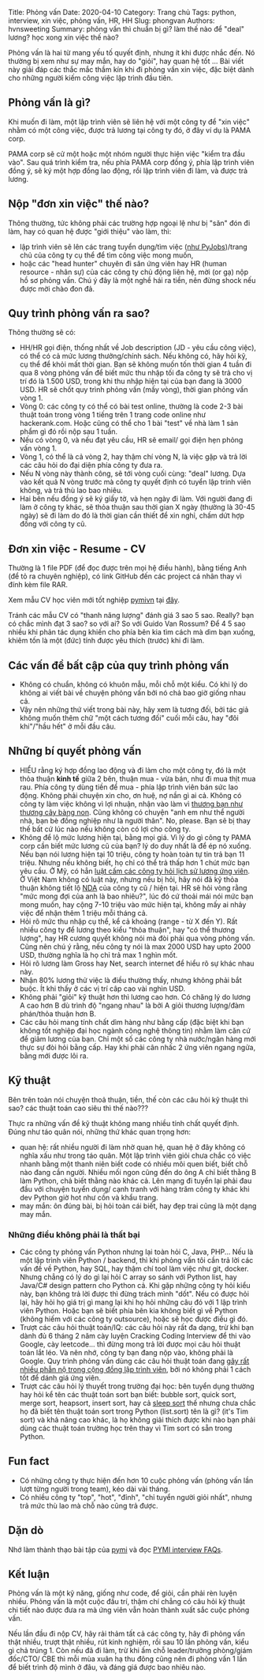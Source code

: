 Title: Phỏng vấn
Date: 2020-04-10
Category: Trang chủ
Tags: python, interview, xin việc, phỏng vấn, HR, HH
Slug: phongvan
Authors: hvnsweeting
Summary: phỏng vấn thì chuẩn bị gì? làm thế nào để "deal" lương? học xong xin việc thế nào?

Phỏng vấn là hai từ mang yếu tố quyết định, nhưng ít khi được nhắc đến.
Nó thường bị xem như sự may mắn, hay do "giỏi", hay quan hệ tốt ...
Bài viết này giải đáp các thắc mắc thầm kín khi đi phỏng vấn xin việc, đặc biệt
dành cho những người kiếm công việc lập trình đầu tiên.

## Phỏng vấn là gì?
Khi muốn đi làm, một lập trình viên sẽ liên hệ với một công ty để "xin việc" nhằm
có một công việc, được trả lương tại công ty đó, ở đây ví dụ là PAMA corp.

PAMA corp sẽ cử một hoặc một nhóm người thực hiện việc "kiểm tra đầu vào". Sau
quá trình kiểm tra, nếu phía PAMA corp đồng ý, phía lập trình viên đồng ý,
sẽ ký một hợp đồng lao động, rồi lập trình viên đi làm, và được trả lương.

## Nộp "đơn xin việc" thế nào?
Thông thường, tức không phải các trường hợp ngoại lệ như bị "săn" đón đi làm,
hay có quan hệ được "giới thiệu" vào làm, thì:

- lập trình viên sẽ lên các trang tuyển dụng/tìm việc ([như PyJobs](https://jobs.pymi.vn/))/trang chủ của công ty cụ thể để tìm công việc mong muốn,
- hoặc các "head hunter" chuyên đi săn ứng viên hay HR (human resource - nhân
  sự) của các công ty chủ động liên hệ, mời (or gạ) nộp hồ sơ phỏng vấn. Chú ý
  đây là một nghề hái ra tiền, nên đừng shock nếu được mời chào đon đả.

## Quy trình phỏng vấn ra sao?
Thông thường sẽ có:

- HH/HR gọi điện, thống nhất về Job description (JD - yêu cầu công việc), có
  thể có cả mức lương thưởng/chính sách. Nếu không có, hãy hỏi kỹ, cụ thể để
  khỏi mất thời gian. Bạn sẽ không muốn tốn thời gian 4 tuần đi qua 8 vòng phỏng
  vấn để biết mức thu nhập tối đa công ty sẽ trả cho vị trí đó là 1.500 USD, trong
  khi thu nhập hiện tại của bạn đang là 3000 USD.
  HR sẽ chốt quy trình phỏng vấn (mấy vòng), thời gian phỏng vấn vòng 1.
- Vòng 0: các công ty có thể có bài test online, thường là code 2-3 bài thuật
  toán trong vòng 1 tiếng trên 1 trang code online như hackerank.com.
  Hoặc cũng có thể cho 1 bài "test" về nhà làm 1 sản phẩm gì đó rồi nộp sau 1
  tuần.
- Nếu có vòng 0, và nếu đạt yêu cầu, HR sẽ email/ gọi điện hẹn phỏng vấn vòng 1.
- Vòng 1, có thể là cả vòng 2, hay thậm chí vòng N, là việc gặp và trả lời các
  câu hỏi do đại diện phía công ty đưa ra.
- Nếu N vòng này thành công, sẽ tới vòng cuối cùng: "deal" lương. Dựa vào kết
  quả N vòng trước mà công ty quyết định có tuyển lập trinh viên không, và
  trả thù lao bao nhiêu.
- Hai bên nếu đồng ý sẽ ký giấy tờ, và hẹn ngày đi làm. Với người đang đi làm
  ở công ty khác, sẽ thỏa thuận sau thời gian X ngày (thường là 30-45 ngày)
  sẽ đi làm do đó là thời gian cần thiết để xin nghỉ, chấm dứt hợp đồng với
  công ty cũ.

## Đơn xin việc - Resume - CV
Thường là 1 file PDF (để đọc được trên mọi hệ điều hành),
bằng tiếng Anh (để tỏ ra chuyên nghiệp), có link GitHub đến các project cá
nhân thay vì đính kèm file RAR.

Xem mẫu CV học viên mới tốt nghiệp [pymivn](https://pymi.vn)
tại [đây](https://bit.ly/pymicv).

Tránh các mẫu CV có "thanh năng lượng" đánh giá 3 sao 5 sao. Really? bạn
có chắc mình đạt 3 sao? so với ai? So với Guido Van Rossum?
Để 4 5 sao nhiều khi phản tác dụng khiến cho phía bên kia tìm cách mà dìm bạn
xuống, khiêm tốn là một (đức) tính được yêu thích (trước) khi đi làm.

## Các vấn đề bất cập của quy trình phỏng vấn

- Không có chuẩn, không có khuôn mẫu, mỗi chỗ một kiểu. Có khi lý do
  không ai viết bài về chuyện phỏng vấn bởi nó chả bao giờ giống nhau cả.
- Vậy nên những thứ viết trong bài này, hãy xem là tương đối, bởi tác giả
  không muốn thêm chữ "một cách tương đối" cuối mỗi câu, hay "đôi khi"/"hầu
  hết" ở mỗi đầu câu.

## Những bí quyết phỏng vấn

- HIỂU rằng ký hợp đồng lao động và đi làm cho một công ty, đó là một thỏa
  thuận **kinh tế** giữa 2 bên, thuận mua - vừa bán, như đi mua thịt mua rau.
  Phía công ty dùng tiền để mua - phía lập trình viên bán sức lao động. Không
  phải chuyện xin cho, ơn huệ, nợ nần gì ai cả. Không có công ty làm việc không
  vì lợi nhuận, nhận vào làm vì [thương bạn như thương cây bàng
  non](https://www.youtube.com/watch?v=iJKV5miglAg). Cũng không có chuyện "anh
  em như thể người nhà, bạn bè đồng nghiệp như là người thân". No, please.
  Bạn sẽ bị thay thế bất cứ lúc nào nếu không còn có lợi cho công ty.
- Không để lộ mức lương hiện tại, bằng mọi giá. Vì lý do gì công ty PAMA corp
  cần biết mức lương cũ của bạn? lý do duy nhất là để ép nó xuống. Nếu bạn nói
  lương hiện tại 10 triệu, công ty hoàn toàn tự tin trả bạn 11 triệu. Nhưng nếu
  không biết, họ chỉ có thể trả thấp hơn 1 chút mức bạn yêu cầu. Ở Mỹ, có hẳn
  [luật cấm các công ty hỏi lịch sử lương ứng viên](https://www.sfgate.com/business/networth/article/New-law-bans-California-employers-from-asking-12274431.php). Ở Việt Nam không có luật này, nhưng nếu bị hỏi, hãy nói đã kỹ thỏa thuận
  không tiết lộ [NDA](https://en.wikipedia.org/wiki/Non-disclosure_agreement)
  của công ty cũ / hiện tại. HR sẽ hỏi vòng rằng "mức mong đợi của
  anh là bao nhiêu?", lúc đó cứ thoải mái nói mức bạn mong muốn, hay cộng 7-10
  triệu vào mức hiện tại, không mấy ai nhảy việc để nhận thêm 1 triệu mỗi tháng
  cả.
- Hỏi rõ mức thu nhập cụ thể, kể cả khoảng (range - từ X đến Y). Rất nhiều công
  ty để lương theo kiểu "thỏa thuận", hay "có thể thương lượng", hay HR cương
  quyết không nói mà đòi phải qua vòng phỏng vấn. Cũng nên chú ý rằng, nếu
  công ty nói là max 2000 USD hay upto 2000 USD, thường nghĩa là họ chỉ trả max
  1 nghìn mốt.
- Hỏi rõ lương làm Gross hay Net, search internet để hiểu rõ sự khác nhau này.
- Nhận 80% lương thử việc là điều thường thấy, nhưng không phải bắt buộc.
  Ít khi thấy ở các vị trí câp cao vài nghìn USD.
- Không phải "giỏi" kỹ thuật hơn thì lương cao hơn. Có chăng lý do lương A cao
  hơn B dù trình độ "ngang nhau" là bởi A giỏi thương lượng/đàm phán/thỏa
  thuận hơn B.
- Các câu hỏi mang tính chất dìm hàng như bằng cấp (đặc biệt khi bạn không tốt
  nghiệp đại học ngành công nghệ thông tin) nhằm làm căn cứ để giảm lương của bạn.
  Chỉ một số các công ty nhà nước/ngân hàng mới thực sự đòi hỏi bằng cấp. Hay
  khi phải cân nhấc 2 ứng viên ngang ngửa, bằng mới được lôi ra.

## Kỹ thuật
Bên trên toàn nói chuyện thoả thuận, tiền, thế còn các câu hỏi kỹ thuật thì sao?
các thuật toán cao siêu thì thế nào???

Thực ra những vấn đề kỹ thuật không mang nhiều tính chất quyết định. Đúng như
táo quân nói, những thứ khác quan trọng hơn:

- quan hệ: rất nhiều người đi làm nhờ quan hệ, quan hệ ở đây không có nghĩa xấu
  như trong táo quân. Một lập trình viên giỏi chưa chắc có việc nhanh bằng
  một thanh niên biết code có nhiều môi quen biết, biết chỗ nào đang cần người.
  Nhiều mối ngon cũng đến do ông A chỉ biết thằng B làm Python, chả biết thằng
  nào khác cả. Lên mạng đi tuyển lại phải đau đầu với chuyện tuyển dụng/ cạnh
  tranh với hàng trăm công ty khác khi dev Python giờ hot như cồn và khẩu trang.
- may mắn: ôn đúng bài, bị hỏi toàn cái biết, hay đẹp trai cũng là một dạng may
  mắn.

### Những điều không phải là thất bại
- Các công ty phỏng vấn Python nhưng lại toàn hỏi C, Java, PHP... Nếu là một
  lập trình viên Python / backend, thì khi phỏng vấn tôi cần trả lời các vấn
  đề về Python, hay SQL, hay thậm chí tool làm việc như git, docker. Nhưng
  chẳng có lý do gì lại hỏi C array so sánh với Python list, hay Java/C#
  design pattern cho Python cả. Khi gặp những công ty hỏi kiểu này, bạn không trả
  lời được thì đừng trách mình "dốt". Nếu có được hỏi lại, hãy hỏi họ giá trị gì
  mang lại khi họ hỏi những câu đó với 1 lập trình viên Python. Hoặc bạn sẽ
  biết phía bên kia không biết gì về Python (không hiếm với các công ty outsource),
  hoặc sẽ học được điều gì đó.
- Trượt các câu hỏi thuật toán/IQ: các câu hỏi này rất đa dạng, trừ khi bạn
  dành đủ 6 tháng 2 năm cày luyện Cracking Coding Interview để thi vào Google,
  cày leetcode... thì đừng mong trả lời được mọi câu hỏi thuật toán lắt léo.
  Và nên nhớ, công ty bạn đang nộp vào, không phải là Google.
  Quy trình phỏng vấn dùng các câu hỏi thuật toán đang [gây rất nhiều phẫn nộ
  trong cộng đồng lập trình viên](https://news.ycombinator.com/item?id=22331804),
  bởi nó không phải 1 cách tốt để dánh giá ứng viên.
- Trượt các câu hỏi lý thuyết trong trường đại học: bên tuyển dụng thường hay hỏi
  kể tên các thuật toán sort bạn biết: bubble sort, quick sort, merge sort,
  heapsort, insert sort, hay cả [sleep sort](https://www.familug.org/2014/12/algorithm-sleep-sort.html)
  thế nhưng chưa chắc họ đã biết tên thuật toán sort trong Python (list.sort)
  tên là gì? (it's Tim sort) và khả năng cao khác, là họ không giải thích được khi
  nào bạn phải dùng các thuật toán trường học trên thay vì Tim sort có sẵn
  trong Python.

## Fun fact
- Có những công ty thực hiện đến hơn 10 cuộc phỏng vấn (phỏng vấn lần lượt từng
  người trong team), kéo dài vài tháng.
- Có nhiều công ty "top", "hot", "đỉnh", "chỉ tuyển người giỏi nhất", nhưng trả
  mức thù lao mà chỗ nào cũng trả được.

## Dặn dò
Nhớ làm thành thạo bài tập của [pymi](https://pymi.vn) và đọc [PYMI interview
FAQs](https://faq.pymi.vn/).

## Kết luận
Phỏng vấn là một kỹ năng, giống như code, để giỏi, cần phải rèn luyện nhiều.
Phỏng vấn là một cuộc đấu trí, thậm chí chẳng có câu hỏi kỹ thuật chi tiết nào
được đưa ra mà ứng viên vẫn hoàn thành xuất sắc cuộc phỏng vấn.

Nếu lần đầu đi nộp CV, hãy rải thảm tất cả các công ty, hãy đi phỏng vấn thật
nhiều, trượt thật nhiều, rút kinh nghiệm, rồi sau 10 lần phỏng vấn, kiểu gì
chả trúng 1. Còn nếu đã đi làm, trừ khi ấm chỗ leader/trưởng phòng/giám đốc/CTO/
CBE thì mỗi mùa xuân hạ thu đông cũng nên đi phỏng vấn 1 lần để biết trình độ
mình ở đâu, và đáng giá được bao nhiêu nào.
